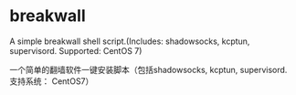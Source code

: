 # breakwall
A simple breakwall shell script.(Includes: shadowsocks, kcptun, supervisord. Supported: CentOS 7)

一个简单的翻墙软件一键安装脚本（包括shadowsocks, kcptun, supervisord. 支持系统： CentOS7）
